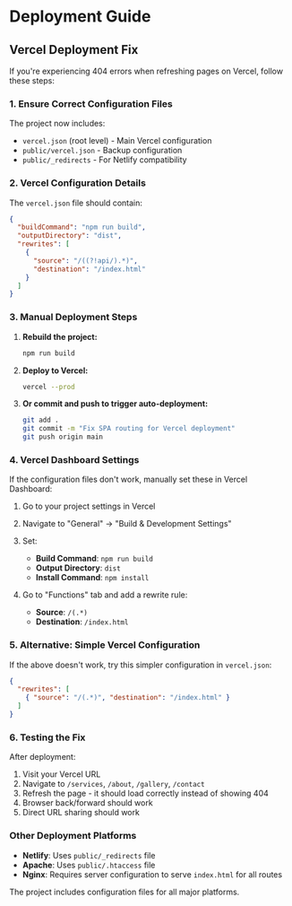 # Deployment Guide

## Vercel Deployment Fix

If you're experiencing 404 errors when refreshing pages on Vercel, follow these steps:

### 1. Ensure Correct Configuration Files

The project now includes:
- `vercel.json` (root level) - Main Vercel configuration
- `public/vercel.json` - Backup configuration
- `public/_redirects` - For Netlify compatibility

### 2. Vercel Configuration Details

The `vercel.json` file should contain:

```json
{
  "buildCommand": "npm run build",
  "outputDirectory": "dist",
  "rewrites": [
    {
      "source": "/((?!api/).*)",
      "destination": "/index.html"
    }
  ]
}
```

### 3. Manual Deployment Steps

1. **Rebuild the project:**
   ```bash
   npm run build
   ```

2. **Deploy to Vercel:**
   ```bash
   vercel --prod
   ```

3. **Or commit and push to trigger auto-deployment:**
   ```bash
   git add .
   git commit -m "Fix SPA routing for Vercel deployment"
   git push origin main
   ```

### 4. Vercel Dashboard Settings

If the configuration files don't work, manually set these in Vercel Dashboard:

1. Go to your project settings in Vercel
2. Navigate to "General" → "Build & Development Settings"
3. Set:
   - **Build Command**: `npm run build`
   - **Output Directory**: `dist`
   - **Install Command**: `npm install`

4. Go to "Functions" tab and add a rewrite rule:
   - **Source**: `/(.*)`
   - **Destination**: `/index.html`

### 5. Alternative: Simple Vercel Configuration

If the above doesn't work, try this simpler configuration in `vercel.json`:

```json
{
  "rewrites": [
    { "source": "/(.*)", "destination": "/index.html" }
  ]
}
```

### 6. Testing the Fix

After deployment:
1. Visit your Vercel URL
2. Navigate to `/services`, `/about`, `/gallery`, `/contact`
3. Refresh the page - it should load correctly instead of showing 404
4. Browser back/forward should work
5. Direct URL sharing should work

### Other Deployment Platforms

- **Netlify**: Uses `public/_redirects` file
- **Apache**: Uses `public/.htaccess` file  
- **Nginx**: Requires server configuration to serve `index.html` for all routes

The project includes configuration files for all major platforms.